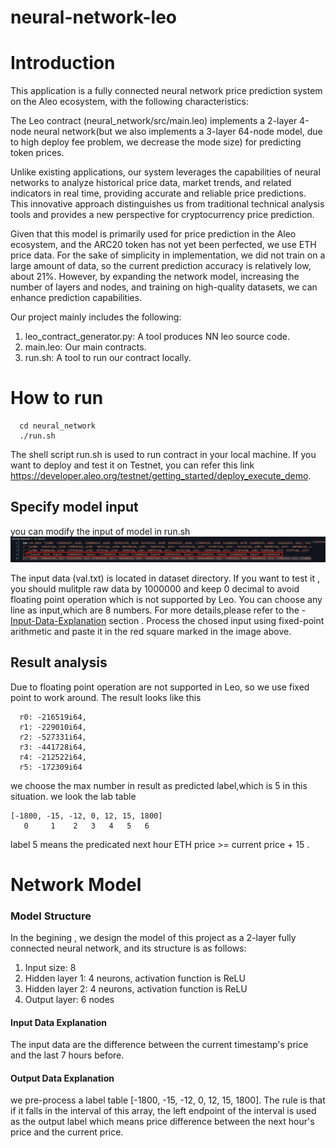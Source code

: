 # neural-network-leo

# Introduction
This application is a fully connected neural network price prediction system on the Aleo ecosystem, with the following characteristics:

The Leo contract (neural_network/src/main.leo) implements a 2-layer 4-node neural network(but we also implements a 3-layer 64-node model, due to high deploy fee problem, we decrease the mode size) for predicting token prices.

Unlike existing applications, our system leverages the capabilities of neural networks to analyze historical price data, market trends, and related indicators in real time, providing accurate and reliable price predictions. This innovative approach distinguishes us from traditional technical analysis tools and provides a new perspective for cryptocurrency price prediction.

Given that this model is primarily used for price prediction in the Aleo ecosystem, and the ARC20 token has not yet been perfected, we use ETH price data. For the sake of simplicity in implementation, we did not train on a large amount of data, so the current prediction accuracy is relatively low, about 21%. However, by expanding the network model, increasing the number of layers and nodes, and training on high-quality datasets, we can enhance prediction capabilities.

Our project mainly includes the following:

1. leo_contract_generator.py: A tool produces NN leo source code.
2. main.leo: Our main contracts.
3. run.sh: A tool to run our contract locally.


# How to run
```
  cd neural_network
  ./run.sh
```
  The shell script run.sh is used to run contract in your local machine. 
  If you want to deploy and test it on Testnet, you can refer this link https://developer.aleo.org/testnet/getting_started/deploy_execute_demo. 

## Specify model input
  you can modify the input of model in run.sh 
  ![Example Image](input.png) 

  The input data (val.txt) is located in dataset directory. If you want to test it , you should mulitple raw data by 1000000 and keep 0 decimal to avoid floating point operation which is not supported by Leo. 
  You can choose any line as input,which are 8 numbers. For more details,please refer to the  - [Input-Data-Explanation](#input-data-explanation) section
. Process the chosed input using fixed-point arithmetic and paste it in the red square marked in the image  above. 


## Result analysis
  Due to floating point operation are not supported in Leo, so we use fixed point to work around. The result looks like this 
```
  r0: -216519i64,
  r1: -229010i64,
  r2: -527331i64,
  r3: -441728i64,
  r4: -212522i64,
  r5: -172309i64
```
  we choose the max number in result as predicted label,which is 5 in this situation. we look the lab table 
```
[-1800, -15, -12, 0, 12, 15, 1800] 
   0     1    2   3   4   5   6
```
  label 5 means the predicated next hour ETH price >= current price + 15 .


# Network Model

### Model Structure

In the begining , we design the model of this project as a 2-layer fully connected neural network, and its structure is as follows:

1. Input size: 8
2. Hidden layer 1: 4 neurons, activation function is ReLU
3. Hidden layer 2: 4 neurons, activation function is ReLU
4. Output layer: 6 nodes

#### Input Data Explanation
  The input data are the difference between the current timestamp's price and the last 7 hours before.

#### Output Data Explanation

we pre-process a label table [-1800, -15, -12, 0, 12, 15, 1800]. The rule is that if it falls in the interval of this array, the left endpoint of the interval is used as the output label which means  price difference between the next hour's price and the current price.
